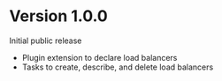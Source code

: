 # Version 1.0.0
Initial public release

* Plugin extension to declare load balancers
* Tasks to create, describe, and delete load balancers